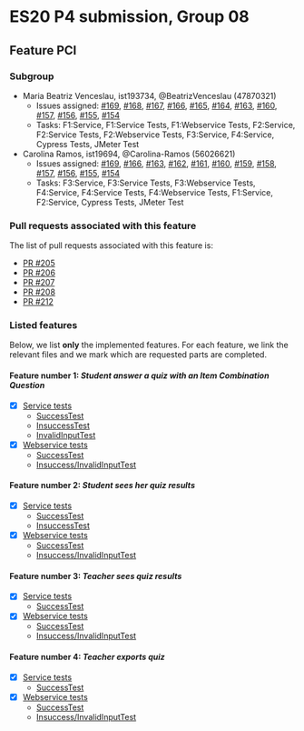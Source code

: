 # ES20 P4 submission, Group 08
## Feature PCI

### Subgroup

 - Maria Beatriz Venceslau, ist193734, @BeatrizVenceslau (47870321)
   + Issues assigned: [#169](https://github.com/tecnico-softeng/es21-g08/issues/169), [#168](https://github.com/tecnico-softeng/es21-g08/issues/168), [#167](https://github.com/tecnico-softeng/es21-g08/issues/167), [#166](https://github.com/tecnico-softeng/es21-g08/issues/166), [#165](https://github.com/tecnico-softeng/es21-g08/issues/165), [#164](https://github.com/tecnico-softeng/es21-g08/issues/164), [#163](https://github.com/tecnico-softeng/es21-g08/issues/163), [#160](https://github.com/tecnico-softeng/es21-g08/issues/160), [#157](https://github.com/tecnico-softeng/es21-g08/issues/157), [#156](https://github.com/tecnico-softeng/es21-g08/issues/156), [#155](https://github.com/tecnico-softeng/es21-g08/issues/155), [#154](https://github.com/tecnico-softeng/es21-g08/issues/154)
   + Tasks: F1:Service, F1:Service Tests, F1:Webservice Tests, F2:Service, F2:Service Tests, F2:Webservice Tests, F3:Service, F4:Service, Cypress Tests, JMeter Test
 - Carolina Ramos, ist19694, @Carolina-Ramos (56026621)
   + Issues assigned: [#169](https://github.com/tecnico-softeng/es21-g08/issues/169), [#166](https://github.com/tecnico-softeng/es21-g08/issues/166), [#163](https://github.com/tecnico-softeng/es21-g08/issues/163), [#162](https://github.com/tecnico-softeng/es21-g08/issues/162), [#161](https://github.com/tecnico-softeng/es21-g08/issues/161), [#160](https://github.com/tecnico-softeng/es21-g08/issues/160), [#159](https://github.com/tecnico-softeng/es21-g08/issues/159), [#158](https://github.com/tecnico-softeng/es21-g08/issues/158), [#157](https://github.com/tecnico-softeng/es21-g08/issues/157), [#156](https://github.com/tecnico-softeng/es21-g08/issues/156), [#155](https://github.com/tecnico-softeng/es21-g08/issues/155), [#154](https://github.com/tecnico-softeng/es21-g08/issues/154)
   + Tasks: F3:Service, F3:Service Tests, F3:Webservice Tests, F4:Service, F4:Service Tests, F4:Webservice Tests, F1:Service, F2:Service, Cypress Tests, JMeter Test
 
### Pull requests associated with this feature

The list of pull requests associated with this feature is:

 - [PR #205](https://github.com/tecnico-softeng/es21-g08/pull/205)
 - [PR #206](https://github.com/tecnico-softeng/es21-g08/pull/206)
 - [PR #207](https://github.com/tecnico-softeng/es21-g08/pull/207)
 - [PR #208](https://github.com/tecnico-softeng/es21-g08/pull/208)
 - [PR #212](https://github.com/tecnico-softeng/es21-g08/pull/212)


### Listed features

Below, we list **only** the implemented features. For each feature, we link the relevant files and we mark which are requested parts are completed.

#### Feature number 1: _Student answer a quiz with an Item Combination Question_

 - [x] [Service tests](https://github.com/tecnico-softeng/es21-g08/blob/pci/backend/src/test/groovy/pt/ulisboa/tecnico/socialsoftware/tutor/answer/service/StudentAnswerCombinationQuizTest.groovy)
   + [SuccessTest](https://github.com/tecnico-softeng/es21-g08/blob//backend/src/test/groovy/pt/ulisboa/tecnico/socialsoftware/tutor/answer/service/StudentAnswerCombinationQuizTest.groovy#L82)
   + [InsuccessTest](https://github.com/tecnico-softeng/es21-g08/blob/pci/backend/src/test/groovy/pt/ulisboa/tecnico/socialsoftware/tutor/answer/service/StudentAnswerCombinationQuizTest.groovy#L134)
   + [InvalidInputTest](https://github.com/tecnico-softeng/es21-g08/blob/pci/backend/src/test/groovy/pt/ulisboa/tecnico/socialsoftware/tutor/answer/service/StudentAnswerCombinationQuizTest.groovy#L117)
 - [x] [Webservice tests](https://github.com/tecnico-softeng/es21-g08/blob/pci/backend/src/test/groovy/pt/ulisboa/tecnico/socialsoftware/tutor/answer/webservice/StudentAnswerCombinationQuizWebServiceIT.groovy)
   + [SuccessTest](https://github.com/tecnico-softeng/es21-g08/blob/pci/backend/src/test/groovy/pt/ulisboa/tecnico/socialsoftware/tutor/answer/webservice/StudentAnswerCombinationQuizWebServiceIT.groovy#L101)
   + [Insuccess/InvalidInputTest](https://github.com/tecnico-softeng/es21-g08/blob/pci/backend/src/test/groovy/pt/ulisboa/tecnico/socialsoftware/tutor/answer/webservice/StudentAnswerCombinationQuizWebServiceIT.groovy#l125)

#### Feature number 2: _Student sees her quiz results_

 - [x] [Service tests](https://github.com/tecnico-softeng/es21-g08/tree/pci/backend/src/test/groovy/pt/ulisboa/tecnico/socialsoftware/tutor/answer/service/StudentSeesCombinationQuizResultsTest.groovy)
   + [SuccessTest](https://github.com/tecnico-softeng/es21-g08/tree/pci/backend/src/test/groovy/pt/ulisboa/tecnico/socialsoftware/tutor/answer/service/StudentSeesCombinationQuizResultsTest.groovy#L72)
   + [InsuccessTest](https://github.com/tecnico-softeng/es21-g08/tree/pci/backend/src/test/groovy/pt/ulisboa/tecnico/socialsoftware/tutor/answer/service/StudentSeesCombinationQuizResultsTest.groovy#L131)
 - [x] [Webservice tests](https://github.com/tecnico-softeng/es21-g08/blob/pci/backend/src/test/groovy/pt/ulisboa/tecnico/socialsoftware/tutor/answer/webservice/StudentSeesCombinationQuizResultsWebServiceIT.groovy)
   + [SuccessTest](https://github.com/tecnico-softeng/es21-g08/blob/pci/backend/src/test/groovy/pt/ulisboa/tecnico/socialsoftware/tutor/answer/webservice/StudentSeesCombinationQuizResultsWebServiceIT.groovy#L98)
   + [Insuccess/InvalidInputTest](https://github.com/tecnico-softeng/es21-g08/blob/pci/backend/src/test/groovy/pt/ulisboa/tecnico/socialsoftware/tutor/answer/webservice/StudentSeesCombinationQuizResultsWebServiceIT.groovy#L122)

#### Feature number 3: _Teacher sees quiz results_

 - [x] [Service tests](https://github.com/tecnico-softeng/es21-g08/blob/pci/backend/src/test/groovy/pt/ulisboa/tecnico/socialsoftware/tutor/user/service/TeacherSeeCombinationQuizResultTest.groovy)
   + [SuccessTest](https://github.com/tecnico-softeng/es21-g08/blob/pci/backend/src/test/groovy/pt/ulisboa/tecnico/socialsoftware/tutor/user/service/TeacherSeeCombinationQuizResultTest.groovy#L81)
 - [x] [Webservice tests](https://github.com/tecnico-softeng/es21-g08/blob/pci/backend/src/test/groovy/pt/ulisboa/tecnico/socialsoftware/tutor/user/webservice/TeacherSeeCombinationQuizResultWebServiceIT.groovy)
   + [SuccessTest](https://github.com/tecnico-softeng/es21-g08/blob/pci/backend/src/test/groovy/pt/ulisboa/tecnico/socialsoftware/tutor/user/webservice/TeacherSeeCombinationQuizResultWebServiceIT.groovy#L118)
   + [Insuccess/InvalidInputTest](https://github.com/tecnico-softeng/es21-g08/blob/pci/backend/src/test/groovy/pt/ulisboa/tecnico/socialsoftware/tutor/user/webservice/TeacherSeeCombinationQuizResultWebServiceIT.groovy#L138)

#### Feature number 4: _Teacher exports quiz_

 - [x] [Service tests](https://github.com/tecnico-softeng/es21-g08/blob/pci/backend/src/test/groovy/pt/ulisboa/tecnico/socialsoftware/tutor/impexp/service/ImportExportCombinationAnswersTest.groovy)
   + [SuccessTest](https://github.com/tecnico-softeng/es21-g08/blob/pci/backend/src/test/groovy/pt/ulisboa/tecnico/socialsoftware/tutor/impexp/service/ImportExportCombinationAnswersTest.groovy#L87)
 - [x] [Webservice tests](https://github.com/tecnico-softeng/es21-g08/blob/pci/backend/src/test/groovy/pt/ulisboa/tecnico/socialsoftware/tutor/impexp/webservice/ExportCombinationAnswerWebserviceIT.groovy)
   + [SuccessTest](https://github.com/tecnico-softeng/es21-g08/blob/pci/backend/src/test/groovy/pt/ulisboa/tecnico/socialsoftware/tutor/impexp/webservice/ExportCombinationAnswerWebserviceIT.groovy#L118)
   + [Insuccess/InvalidInputTest](https://github.com/tecnico-softeng/es21-g08/blob/pci/backend/src/test/groovy/pt/ulisboa/tecnico/socialsoftware/tutor/impexp/webservice/ExportCombinationAnswerWebserviceIT.groovy#L138)
